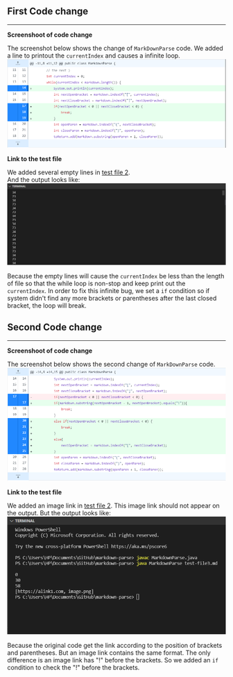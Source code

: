## First Code change
---
**Screenshoot of code change**

The screenshot below shows the change of `MarkDownParse` code. 
We added a line to printout the `currentIndex` and causes a infinite loop.
![image](change1.png)

**Link to the test file**

We added several empty lines in [test file 2](https://github.com/tiarahe2002/markdown-parse/blob/main/test-file2.md).  
And the output looks like:
![image](bug1.png)

Because the empty lines will cause the `currentIndex` be less than the length of file so that the while loop is non-stop and keep print out the `currentIndex`. In order to fix this infinite bug, we set a `if` condition so if system didn't find any more brackets or parentheses after the last closed bracket, the loop will break.

## Second Code change
---
**Screenshoot of code change**

The screenshot below shows the second change of `MarkDownParse` code. 
![image](change2.png)

**Link to the test file**

We added an image link in [test file 2](https://github.com/tiarahe2002/markdown-parse/blob/main/test-file2.md). This image link should not appear on the output.
But the output looks like:
![image](bug2.png)


Because the original code get the link according to the position of brackets and parentheses. But an image link contains the same format. The only difference is an image link has "!" before the brackets. So we added an `if` condition to check the "!" before the brackets.
